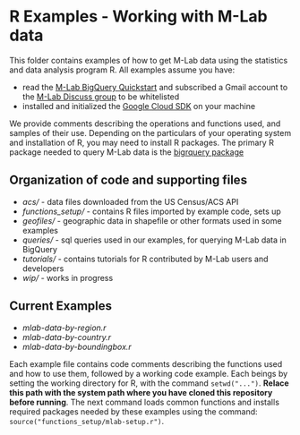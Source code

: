# R Examples - Working with M-Lab data

This folder contains examples of how to get M-Lab data using the statistics and data analysis program R. All examples assume you have: 

* read the [M-Lab BigQuery Quickstart](https://www.measurementlab.net/data/docs/bq/quickstart/) and subscribed a Gmail account to the [M-Lab Discuss group](https://groups.google.com/a/measurementlab.net/forum/#%21forum/discuss) to be whitelisted
* installed and initialized the [Google Cloud SDK](https://cloud.google.com/sdk/) on your machine

We provide comments describing the operations and functions used, and samples of their use. Depending on the particulars of your operating system and installation of R, you may need to install R packages. The primary R package needed to query M-Lab data is the [bigrquery package](https://cran.r-project.org/web/packages/bigrquery/index.html)

## Organization of code and supporting files

* _acs/_ - data files downloaded from the US Census/ACS API
* _functions_setup/_ - contains R files imported by example code, sets up 
* _geofiles/_ - geographic data in shapefile or other formats used in some examples
* _queries/_ - sql queries used in our examples, for querying M-Lab data in BigQuery
* _tutorials/_ - contains tutorials for R contributed by M-Lab users and developers
* _wip/_ - works in progress

## Current Examples

* _mlab-data-by-region.r_
* _mlab-data-by-country.r_
* _mlab-data-by-boundingbox.r_

Each example file contains code comments describing the functions used and how to use them, followed by a working code example. Each beings by setting the working directory for R, with the command `setwd("...")`. **Relace this path with the system path where you have cloned this repository before running**. The next command loads common functions and installs required packages needed by these examples using the command: `source("functions_setup/mlab-setup.r")`. 

